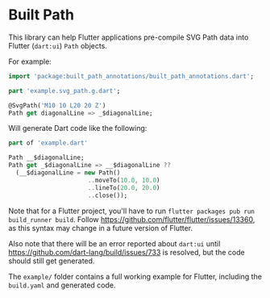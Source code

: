 # Built Path

This library can help Flutter applications pre-compile SVG Path data into 
Flutter (`dart:ui`) `Path` objects.

For example:

```dart
import 'package:built_path_annotations/built_path_annotations.dart';

part 'example.svg_path.g.dart';

@SvgPath('M10 10 L20 20 Z')
Path get diagonalLine => _$diagonalLine;
```

Will generate Dart code like the following:

```dart
part of 'example.dart'

Path __$diagonalLine;
Path get _$diagonalLine => __$diagonalLine ??
  (__$diagonalLine = new Path()
                      ..moveTo(10.0, 10.0)
                      ..lineTo(20.0, 20.0)
                      ..close());
```

Note that for a Flutter project, you'll have to run
`flutter packages pub run build_runner build`. Follow https://github.com/flutter/flutter/issues/13360,
as this syntax may change in a future version of Flutter.

Also note that there will be an error reported about `dart:ui` until
https://github.com/dart-lang/build/issues/733 is resolved, but the code should
still get generated.

The `example/` folder contains a full working example for Flutter, including 
the `build.yaml` and generated code.